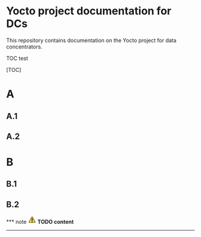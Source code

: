 # Yocto project documentation for DCs

This repository contains documentation on the Yocto project for data concentrators.

TOC test

[TOC]

# A
## A.1
## A.2
# B
## B.1
## B.2

*** note
**![warning] TODO content**
***


[warning]: /images/warning.png